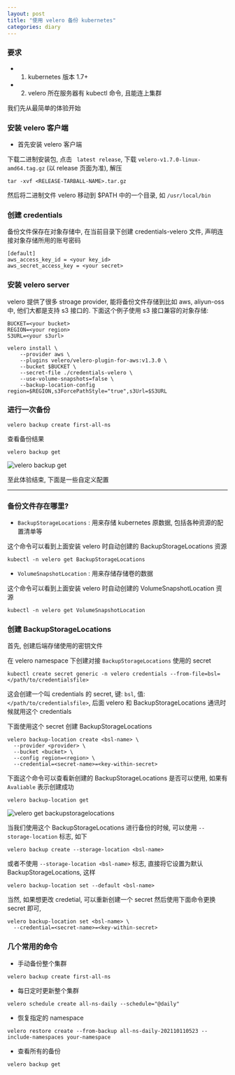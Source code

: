 ```yaml
---
layout: post
title: "使用 velero 备份 kubernetes"
categories: diary
---
```


### 要求

- 1. kubernetes 版本 1.7+
- 2. velero 所在服务器有 kubectl 命令, 且能连上集群


我们先从最简单的体验开始

### 安装 velero 客户端

- 首先安装 velero 客户端

下载二进制安装包, 点击 ` latest release`, 下载 `velero-v1.7.0-linux-amd64.tag.gz` (以 release 页面为准), 解压

```shell
tar -xvf <RELEASE-TARBALL-NAME>.tar.gz
```

然后将二进制文件 velero 移动到 $PATH 中的一个目录, 如 `/usr/local/bin`

### 创建 credentials

备份文件保存在对象存储中, 在当前目录下创建 credentials-velero 文件, 声明连接对象存储所用的账号密码

```shell
[default]
aws_access_key_id = <your key_id>
aws_secret_access_key = <your secret>
```

### 安装 velero server

velero 提供了很多 stroage provider, 能将备份文件存储到比如 aws, aliyun-oss 中, 他们大都是支持 s3 接口的. 下面这个例子使用 s3 接口兼容的对象存储:

```shell
BUCKET=<your bucket>
REGION=<your region>
S3URL=<your s3url>

velero install \
    --provider aws \
    --plugins velero/velero-plugin-for-aws:v1.3.0 \
    --bucket $BUCKET \
    --secret-file ./credentials-velero \
    --use-volume-snapshots=false \
    --backup-location-config region=$REGION,s3ForcePathStyle="true",s3Url=$S3URL
```

### 进行一次备份

```shell
velero backup create first-all-ns
```

查看备份结果

```shell
velero backup get
```

![velero backup get](/assets/velero-backupNrestore.assets/IMG_3623.PNG)


至此体验结束, 下面是一些自定义配置

---

### 备份文件存在哪里?

- `BackupStorageLocations` : 用来存储 kubernetes 原数据, 包括各种资源的配置清单等

这个命令可以看到上面安装 velero 时自动创建的 BackupStorageLocations 资源

```shell
kubectl -n velero get BackupStorageLocations
```

- `VolumeSnapshotLocation` : 用来存储存储卷的数据

这个命令可以看到上面安装 velero 时自动创建的 VolumeSnapshotLocation 资源

```shell
kubectl -n velero get VolumeSnapshotLocation
```

### 创建 BackupStorageLocations

首先, 创建后端存储使用的密钥文件

在 velero namespace 下创建对接 `BackupStorageLocations` 使用的 secret

```
kubectl create secret generic -n velero credentials --from-file=bsl=</path/to/credentialsfile>
```

这会创建一个叫 credentials 的 secret, 键: `bsl`, 值: `</path/to/credentialsfile>`, 后面 velero 和 BackupStorageLocations 通讯时候就用这个 credentials

下面使用这个 secret 创建 BackupStorageLocations

```
velero backup-location create <bsl-name> \
  --provider <provider> \
  --bucket <bucket> \
  --config region=<region> \
  --credential=<secret-name>=<key-within-secret>
```

下面这个命令可以查看新创建的 BackupStorageLocations 是否可以使用, 如果有 `Avaliable` 表示创建成功

```shell
velero backup-location get
```

![velero get backupstoragelocations](/assets/velero-backupNrestore.assets/IMG_3622.PNG)

当我们使用这个 BackupStorageLocations 进行备份的时候, 可以使用 `--storage-location` 标志, 如下

```shell
velero backup create --storage-location <bsl-name>

```

或者不使用 `--storage-location <bsl-name>` 标志, 直接将它设置为默认 BackupStorageLocations, 这样

```shell
velero backup-location set --default <bsl-name>
```

当然, 如果想更改 credetial, 可以重新创建一个 secret 然后使用下面命令更换 secret 即可,

```shell
velero backup-location set <bsl-name> \
  --credential=<secret-name>=<key-within-secret>
```


### 几个常用的命令

- 手动备份整个集群

```shell
velero backup create first-all-ns
```

- 每日定时更新整个集群

```shell
velero schedule create all-ns-daily --schedule="@daily"
```

- 恢复指定的 namespace

```shell
velero restore create --from-backup all-ns-daily-202110110523 --include-namespaces your-namespace
```

- 查看所有的备份

```shell
velero backup get
```